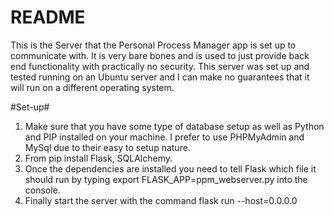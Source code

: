 # README #
This is the Server that the Personal Process Manager app is set up to communicate with. It is very bare bones and is used to just provide back end functionality with practically no security. This server was set up and tested running on an Ubuntu server and I can make no guarantees that it will run on a different operating system.

#Set-up#
1. Make sure that you have some type of database setup as well as Python and PIP installed on your machine. I prefer to use PHPMyAdmin and MySql due to their easy to setup nature.
2. From pip install Flask, SQLAlchemy.
3. Once the dependencies are installed you need to tell Flask which file it should run by typing export FLASK_APP=ppm_webserver.py into the console.
4. Finally start the server with the command flask run --host=0.0.0.0
